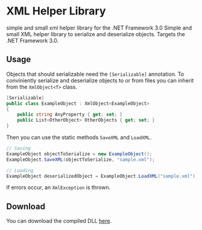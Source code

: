 # XML Helper Library
simple and small xml helper library for the .NET Framework 3.0
Simple and small XML helper library to serialize and deserialize objects. Targets the .NET Framework 3.0.

## Usage
Objects that should serializable need the `[Serializable]` annotation. To conviniently serialize and deserialize objects to or from files you can inherit from the `XmlObject<T>` class.

```csharp
[Serializable]
public class ExampleObject : XmlObject<ExampleObject>
{
	public string AnyProperty { get; set; }
	public List<OtherObject> OtherObjects { get; set; }
}
```

Then you can use the static methods `SaveXML` and `LoadXML`.

```csharp
// Saving
ExampleObject objectToSerialize = new ExampleObject();
ExampleObject.SaveXML(objectToSerialize, "sample.xml");

// Loading
ExampleObject deserializedObject = ExampleObject.LoadXML("sample.xml");
```

If errors occur, an `XmlException` is thrown.

## Download
You can download the compiled DLL [here](https://github.com/sisakat/xml/releases/tag/1.0).